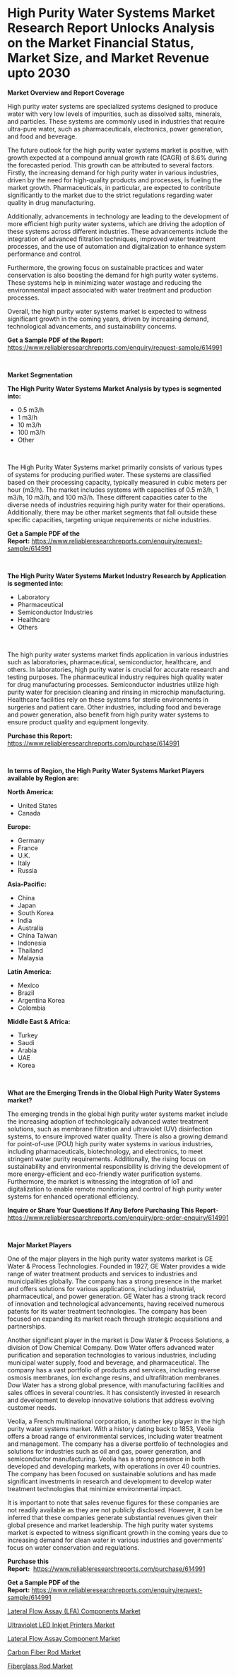 <p><h1>High Purity Water Systems Market Research Report Unlocks Analysis on the Market Financial Status, Market Size, and Market Revenue upto 2030</h1></p><p><strong>Market Overview and Report Coverage</strong></p>
<p><p>High purity water systems are specialized systems designed to produce water with very low levels of impurities, such as dissolved salts, minerals, and particles. These systems are commonly used in industries that require ultra-pure water, such as pharmaceuticals, electronics, power generation, and food and beverage.</p><p>The future outlook for the high purity water systems market is positive, with growth expected at a compound annual growth rate (CAGR) of 8.6% during the forecasted period. This growth can be attributed to several factors. Firstly, the increasing demand for high purity water in various industries, driven by the need for high-quality products and processes, is fueling the market growth. Pharmaceuticals, in particular, are expected to contribute significantly to the market due to the strict regulations regarding water quality in drug manufacturing.</p><p>Additionally, advancements in technology are leading to the development of more efficient high purity water systems, which are driving the adoption of these systems across different industries. These advancements include the integration of advanced filtration techniques, improved water treatment processes, and the use of automation and digitalization to enhance system performance and control.</p><p>Furthermore, the growing focus on sustainable practices and water conservation is also boosting the demand for high purity water systems. These systems help in minimizing water wastage and reducing the environmental impact associated with water treatment and production processes.</p><p>Overall, the high purity water systems market is expected to witness significant growth in the coming years, driven by increasing demand, technological advancements, and sustainability concerns.</p></p>
<p><strong>Get a Sample PDF of the Report:</strong> <a href="https://www.reliableresearchreports.com/enquiry/request-sample/614991">https://www.reliableresearchreports.com/enquiry/request-sample/614991</a></p>
<p>&nbsp;</p>
<p><strong>Market Segmentation</strong></p>
<p><strong>The High Purity Water Systems Market Analysis by types is segmented into:</strong></p>
<p><ul><li>0.5 m3/h</li><li>1 m3/h</li><li>10 m3/h</li><li>100 m3/h</li><li>Other</li></ul></p>
<p>&nbsp;</p>
<p><p>The High Purity Water Systems market primarily consists of various types of systems for producing purified water. These systems are classified based on their processing capacity, typically measured in cubic meters per hour (m3/h). The market includes systems with capacities of 0.5 m3/h, 1 m3/h, 10 m3/h, and 100 m3/h. These different capacities cater to the diverse needs of industries requiring high purity water for their operations. Additionally, there may be other market segments that fall outside these specific capacities, targeting unique requirements or niche industries.</p></p>
<p><strong>Get a Sample PDF of the Report:</strong>&nbsp;<a href="https://www.reliableresearchreports.com/enquiry/request-sample/614991">https://www.reliableresearchreports.com/enquiry/request-sample/614991</a></p>
<p>&nbsp;</p>
<p><strong>The High Purity Water Systems Market Industry Research by Application is segmented into:</strong></p>
<p><ul><li>Laboratory</li><li>Pharmaceutical</li><li>Semiconductor Industries</li><li>Healthcare</li><li>Others</li></ul></p>
<p>&nbsp;</p>
<p><p>The high purity water systems market finds application in various industries such as laboratories, pharmaceutical, semiconductor, healthcare, and others. In laboratories, high purity water is crucial for accurate research and testing purposes. The pharmaceutical industry requires high quality water for drug manufacturing processes. Semiconductor industries utilize high purity water for precision cleaning and rinsing in microchip manufacturing. Healthcare facilities rely on these systems for sterile environments in surgeries and patient care. Other industries, including food and beverage and power generation, also benefit from high purity water systems to ensure product quality and equipment longevity.</p></p>
<p><strong>Purchase this Report:</strong>&nbsp; <a href="https://www.reliableresearchreports.com/purchase/614991">https://www.reliableresearchreports.com/purchase/614991</a></p>
<p>&nbsp;</p>
<p><strong>In terms of Region, the High Purity Water Systems Market Players available by Region are:</strong></p>
<p>
    <p> <strong> North America: </strong>
        <ul>
            <li>United States</li>
            <li>Canada</li>
        </ul>
        </p> 
    <p> <strong> Europe: </strong>
        <ul>
            <li>Germany</li>
            <li>France</li>
            <li>U.K.</li>
            <li>Italy</li>
            <li>Russia</li>
        </ul>
        </p> 
    <p> <strong> Asia-Pacific: </strong>
        <ul>
            <li>China</li>
            <li>Japan</li>
            <li>South Korea</li>
            <li>India</li>
            <li>Australia</li>
            <li>China Taiwan</li>
            <li>Indonesia</li>
            <li>Thailand</li>
            <li>Malaysia</li>
        </ul>
        </p> 
    <p> <strong> Latin America: </strong>
        <ul>
            <li>Mexico</li>
            <li>Brazil</li>
            <li>Argentina Korea</li>
            <li>Colombia</li>
        </ul>
        </p> 
    <p> <strong> Middle East & Africa: </strong>
        <ul>
            <li>Turkey</li>
            <li>Saudi</li>
            <li>Arabia</li>
            <li>UAE</li>
            <li>Korea</li>
        </ul>
    </p>
    </p>
<p>&nbsp;</p>
<p><strong>What are the Emerging Trends in the Global High Purity Water Systems market?</strong></p>
<p><p>The emerging trends in the global high purity water systems market include the increasing adoption of technologically advanced water treatment solutions, such as membrane filtration and ultraviolet (UV) disinfection systems, to ensure improved water quality. There is also a growing demand for point-of-use (POU) high purity water systems in various industries, including pharmaceuticals, biotechnology, and electronics, to meet stringent water purity requirements. Additionally, the rising focus on sustainability and environmental responsibility is driving the development of more energy-efficient and eco-friendly water purification systems. Furthermore, the market is witnessing the integration of IoT and digitalization to enable remote monitoring and control of high purity water systems for enhanced operational efficiency.</p></p>
<p><strong>Inquire or Share Your Questions If Any Before Purchasing This Report</strong>- <a href="https://www.reliableresearchreports.com/enquiry/pre-order-enquiry/614991">https://www.reliableresearchreports.com/enquiry/pre-order-enquiry/614991</a></p>
<p>&nbsp;</p>
<p><strong>Major Market Players</strong></p>
<p><p>One of the major players in the high purity water systems market is GE Water & Process Technologies. Founded in 1927, GE Water provides a wide range of water treatment products and services to industries and municipalities globally. The company has a strong presence in the market and offers solutions for various applications, including industrial, pharmaceutical, and power generation. GE Water has a strong track record of innovation and technological advancements, having received numerous patents for its water treatment technologies. The company has been focused on expanding its market reach through strategic acquisitions and partnerships.</p><p>Another significant player in the market is Dow Water & Process Solutions, a division of Dow Chemical Company. Dow Water offers advanced water purification and separation technologies to various industries, including municipal water supply, food and beverage, and pharmaceutical. The company has a vast portfolio of products and services, including reverse osmosis membranes, ion exchange resins, and ultrafiltration membranes. Dow Water has a strong global presence, with manufacturing facilities and sales offices in several countries. It has consistently invested in research and development to develop innovative solutions that address evolving customer needs.</p><p>Veolia, a French multinational corporation, is another key player in the high purity water systems market. With a history dating back to 1853, Veolia offers a broad range of environmental services, including water treatment and management. The company has a diverse portfolio of technologies and solutions for industries such as oil and gas, power generation, and semiconductor manufacturing. Veolia has a strong presence in both developed and developing markets, with operations in over 40 countries. The company has been focused on sustainable solutions and has made significant investments in research and development to develop water treatment technologies that minimize environmental impact.</p><p>It is important to note that sales revenue figures for these companies are not readily available as they are not publicly disclosed. However, it can be inferred that these companies generate substantial revenues given their global presence and market leadership. The high purity water systems market is expected to witness significant growth in the coming years due to increasing demand for clean water in various industries and governments' focus on water conservation and regulations.</p></p>
<p><strong>Purchase this Report:</strong>&nbsp;&nbsp;<a href="https://www.reliableresearchreports.com/purchase/614991">https://www.reliableresearchreports.com/purchase/614991</a></p>
<p></p>
<p><strong>Get a Sample PDF of the Report:</strong>&nbsp;<a href="https://www.reliableresearchreports.com/enquiry/request-sample/614991">https://www.reliableresearchreports.com/enquiry/request-sample/614991</a></p>
<p><p><a href="https://www.linkedin.com/pulse/lateral-flow-assay-lfa-components-market-size-share-global/">Lateral Flow Assay (LFA) Components Market</a></p><p><a href="https://www.linkedin.com/pulse/ultraviolet-led-inkjet-printers-market-share-amp-new/">Ultraviolet LED Inkjet Printers Market</a></p><p><a href="https://www.linkedin.com/pulse/lateral-flow-assay-component-market-size-share-global-analysis/">Lateral Flow Assay Component Market</a></p><p><a href="https://medium.com/@sanjubabarp23/carbon-fiber-rod-market-size-growth-forecast-2023-2030-c832971ac245">Carbon Fiber Rod Market</a></p><p><a href="https://medium.com/@amrutreliable23/fiberglass-rod-market-size-growth-forecast-2023-2030-1342091afd9e">Fiberglass Rod Market</a></p></p>